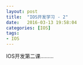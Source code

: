 ```yaml
---
layout: post
title:  "IOS开发学习 - 2"
date:   2016-03-13 19:58:04
categories: [IOS]
tags:
- IOS
---
```


IOS开发第二课.........
